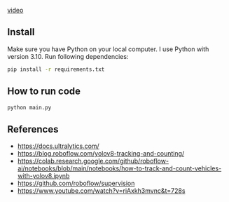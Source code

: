
[video](./dataset/running.mp4)

## Install
Make sure you have Python on your local computer. I use Python with version 3.10. Run following dependencies:

```bash
pip install -r requirements.txt
```

## How to run code

```bash
python main.py
```

## References
- https://docs.ultralytics.com/
- https://blog.roboflow.com/yolov8-tracking-and-counting/
- https://colab.research.google.com/github/roboflow-ai/notebooks/blob/main/notebooks/how-to-track-and-count-vehicles-with-yolov8.ipynb
- https://github.com/roboflow/supervision
- https://www.youtube.com/watch?v=riAxkh3mvnc&t=728s
